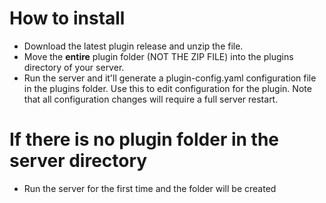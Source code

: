  # How to install
- Download the latest plugin release and unzip the file.
- Move the **entire** plugin folder (NOT THE ZIP FILE) into the plugins directory of your server.
- Run the server and it'll generate a plugin-config.yaml configuration file in the plugins folder. Use this to edit configuration for the plugin. Note that all configuration changes will require a full server restart.

# If there is no plugin folder in the server directory
- Run the server for the first time and the folder will be created
